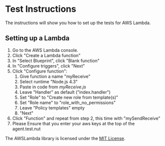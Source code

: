 # Test Instructions

The instructions will show you how to set up the tests for AWS Lambda.


## Setting up a Lambda

1. Go to the AWS Lambda console.
1. Click "Create a Lambda function"
1. In "Select Blueprint", click "Blank function"
1. In "Configure triggers", click "Next"
1. Click "Configure function":
    1. Give function a name "myReceive"
    1. Select runtime "Node.js 4.3"
    1. Paste in code from *myReceive.js*
    1. Leave "Handler" as default ("index.handler")
    1. Set "Role" to "Create new role from template(s)"
    1. Set "Role name" to "role_with_no_permissions"
    1. Leave "Policy templates" empty
    1. "Next"
1. Click "Function" and repeat from step 2, this time with "mySendReceive"
1. Please Ensure that you enter your aws keys at the top of the agent.test.nut

The AWSLambda library is licensed under the [MIT License](../LICENSE).
